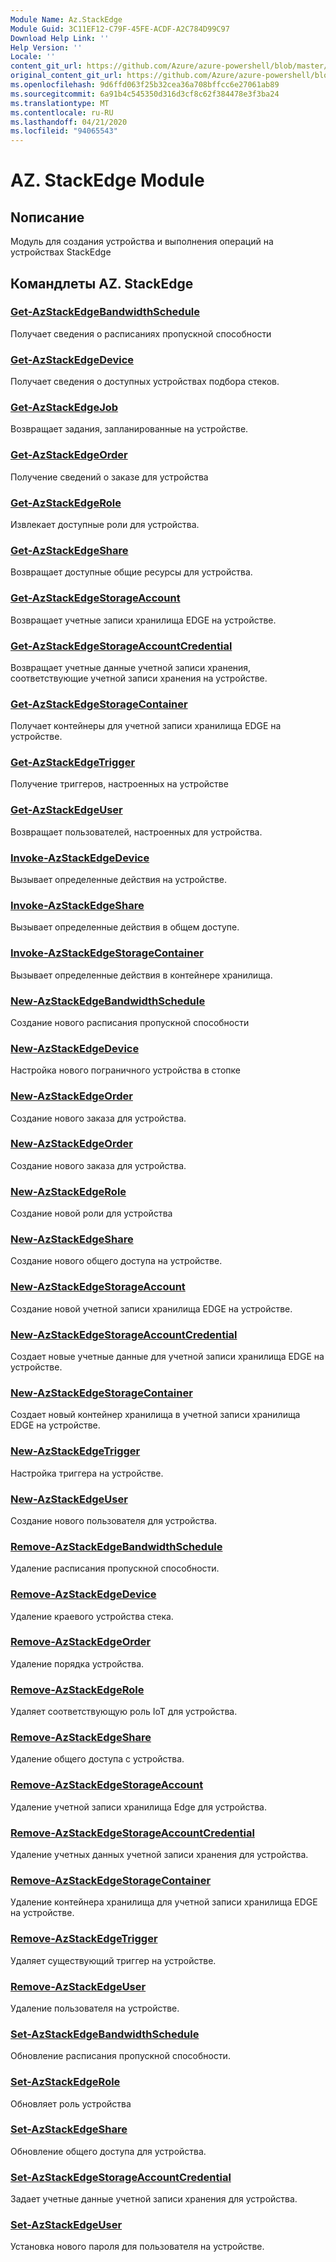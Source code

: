 ```yaml
---
Module Name: Az.StackEdge
Module Guid: 3C11EF12-C79F-45FE-ACDF-A2C784D99C97
Download Help Link: ''
Help Version: ''
Locale: ''
content_git_url: https://github.com/Azure/azure-powershell/blob/master/src/StackEdge/StackEdge/help/Az.StackEdge.md
original_content_git_url: https://github.com/Azure/azure-powershell/blob/master/src/StackEdge/StackEdge/help/Az.StackEdge.md
ms.openlocfilehash: 9d6ffd063f25b32cea36a708bffcc6e27061ab89
ms.sourcegitcommit: 6a91b4c545350d316d3cf8c62f384478e3f3ba24
ms.translationtype: MT
ms.contentlocale: ru-RU
ms.lasthandoff: 04/21/2020
ms.locfileid: "94065543"
---
```

# AZ. StackEdge Module
## Nописание
Модуль для создания устройства и выполнения операций на устройствах StackEdge

## Командлеты AZ. StackEdge
### [Get-AzStackEdgeBandwidthSchedule](Get-AzStackEdgeBandwidthSchedule.md)
Получает сведения о расписаниях пропускной способности

### [Get-AzStackEdgeDevice](Get-AzStackEdgeDevice.md)
Получает сведения о доступных устройствах подбора стеков.

### [Get-AzStackEdgeJob](Get-AzStackEdgeJob.md)
Возвращает задания, запланированные на устройстве.

### [Get-AzStackEdgeOrder](Get-AzStackEdgeOrder.md)
Получение сведений о заказе для устройства

### [Get-AzStackEdgeRole](Get-AzStackEdgeRole.md)
Извлекает доступные роли для устройства.

### [Get-AzStackEdgeShare](Get-AzStackEdgeShare.md)
Возвращает доступные общие ресурсы для устройства.

### [Get-AzStackEdgeStorageAccount](Get-AzStackEdgeStorageAccount.md)
Возвращает учетные записи хранилища EDGE на устройстве.

### [Get-AzStackEdgeStorageAccountCredential](Get-AzStackEdgeStorageAccountCredential.md)
Возвращает учетные данные учетной записи хранения, соответствующие учетной записи хранения на устройстве.

### [Get-AzStackEdgeStorageContainer](Get-AzStackEdgeStorageContainer.md)
Получает контейнеры для учетной записи хранилища EDGE на устройстве.

### [Get-AzStackEdgeTrigger](Get-AzStackEdgeTrigger.md)
Получение триггеров, настроенных на устройстве
 

### [Get-AzStackEdgeUser](Get-AzStackEdgeUser.md)
Возвращает пользователей, настроенных для устройства.

### [Invoke-AzStackEdgeDevice](Invoke-AzStackEdgeDevice.md)
Вызывает определенные действия на устройстве.

### [Invoke-AzStackEdgeShare](Invoke-AzStackEdgeShare.md)
Вызывает определенные действия в общем доступе.

### [Invoke-AzStackEdgeStorageContainer](Invoke-AzStackEdgeStorageContainer.md)
Вызывает определенные действия в контейнере хранилища.

### [New-AzStackEdgeBandwidthSchedule](New-AzStackEdgeBandwidthSchedule.md)
Создание нового расписания пропускной способности

### [New-AzStackEdgeDevice](New-AzStackEdgeDevice.md)
Настройка нового пограничного устройства в стопке

### [New-AzStackEdgeOrder](New-AzStackEdgeOrder.md)
Создание нового заказа для устройства.

### [New-AzStackEdgeOrder](New-AzStackEdgeOrder.md)
Создание нового заказа для устройства.

### [New-AzStackEdgeRole](New-AzStackEdgeRole.md)
Создание новой роли для устройства

### [New-AzStackEdgeShare](New-AzStackEdgeShare.md)
Создание нового общего доступа на устройстве.

### [New-AzStackEdgeStorageAccount](New-AzStackEdgeStorageAccount.md)
Создание новой учетной записи хранилища EDGE на устройстве.

### [New-AzStackEdgeStorageAccountCredential](New-AzStackEdgeStorageAccountCredential.md)
Создает новые учетные данные для учетной записи хранилища EDGE на устройстве.

### [New-AzStackEdgeStorageContainer](New-AzStackEdgeStorageContainer.md)
Создает новый контейнер хранилища в учетной записи хранилища EDGE на устройстве.

### [New-AzStackEdgeTrigger](New-AzStackEdgeTrigger.md)
Настройка триггера на устройстве.

### [New-AzStackEdgeUser](New-AzStackEdgeUser.md)
Создание нового пользователя для устройства.

### [Remove-AzStackEdgeBandwidthSchedule](Remove-AzStackEdgeBandwidthSchedule.md)
Удаление расписания пропускной способности.

### [Remove-AzStackEdgeDevice](Remove-AzStackEdgeDevice.md)
Удаление краевого устройства стека.

### [Remove-AzStackEdgeOrder](Remove-AzStackEdgeOrder.md)
Удаление порядка устройства.

### [Remove-AzStackEdgeRole](Remove-AzStackEdgeRole.md)
Удаляет соответствующую роль IoT для устройства.

### [Remove-AzStackEdgeShare](Remove-AzStackEdgeShare.md)
Удаление общего доступа с устройства.

### [Remove-AzStackEdgeStorageAccount](Remove-AzStackEdgeStorageAccount.md)
Удаление учетной записи хранилища Edge для устройства.

### [Remove-AzStackEdgeStorageAccountCredential](Remove-AzStackEdgeStorageAccountCredential.md)
Удаление учетных данных учетной записи хранения для устройства.

### [Remove-AzStackEdgeStorageContainer](Remove-AzStackEdgeStorageContainer.md)
Удаление контейнера хранилища для учетной записи хранилища EDGE на устройстве.

### [Remove-AzStackEdgeTrigger](Remove-AzStackEdgeTrigger.md)
Удаляет существующий триггер на устройстве.

### [Remove-AzStackEdgeUser](Remove-AzStackEdgeUser.md)
Удаление пользователя на устройстве.

### [Set-AzStackEdgeBandwidthSchedule](Set-AzStackEdgeBandwidthSchedule.md)
Обновление расписания пропускной способности.

### [Set-AzStackEdgeRole](Set-AzStackEdgeRole.md)
Обновляет роль устройства

### [Set-AzStackEdgeShare](Set-AzStackEdgeShare.md)
Обновление общего доступа для устройства.

### [Set-AzStackEdgeStorageAccountCredential](Set-AzStackEdgeStorageAccountCredential.md)
Задает учетные данные учетной записи хранения для устройства.

### [Set-AzStackEdgeUser](Set-AzStackEdgeUser.md)
Установка нового пароля для пользователя на устройстве.


